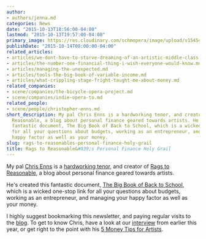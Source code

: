 ```yaml
---
author:
- authors/jenna.md
categories: News
date: "2015-10-13T18:56:00-04:00"
lastmod: "2015-10-13T19:57:00-04:00"
primary_image: https://res.cloudinary.com/schmopera/image/upload/v1545409169/media/webhook-uploads/1444779975585/HolyGrail.jpg.jpg
publishDate: "2015-10-14T08:00:00-04:00"
related_articles:
- articles/we-dont-have-to-starve-dreaming-of-an-artistic-middle-class.md
- articles/the-number-one-financial-thing-i-wish-everyone-would-know.md
- articles/managing-the-unexpected.md
- articles/tools-the-big-book-of-variable-income.md
- articles/what-crippling-stage-fright-taught-me-about-money.md
related_companies:
- scene/companies/the-bicycle-opera-project.md
- scene/companies/indie-opera-to.md
related_people:
- scene/people/christopher-enns.md
short_description: My pal Chris Enns is a hardworking tenor, and creator of Rags to
  Reasonable, a blog about personal finance geared towards artists. He created this
  fantastic document, The Big Book of Back to School, which is a wicked one-stop link
  for all your questions about budgets, working as an entrepreneur, and managing your
  happy factor as well as your money.
slug: rags-to-reasonables-personal-finance-holy-grail
title: Rags to Reasonable&#039;s Personal Finance Holy Grail
---
```


My pal [Chris Enns](/scene/people/christopher-enns/) is a [hardworking tenor](http://www.schmopera.com/on-the-road-the-bicycle-opera-project/), and creator of [Rags to Reasonable](http://www.ragstoreasonable.com/), a blog about personal finance geared towards artists. 

He's created this fantastic document, [The Big Book of Back to School](http://us10.campaign-archive1.com/?u=b87953eb96200303db4281a42&id=fe5172bd78), which is a wicked one-stop link for all your questions about budgets, working as an entrepreneur, and managing your happy factor as well as your money. 

I highly suggest bookmarking this newsletter, and paying regular visits to the [blog](http://www.ragstoreasonable.com/). To get to know Chris, have a look at our [interview](/chris-enns-rags-to-reasonable/) from earlier this year, or get right to the point with his [5 Money Tips for Artists](https://www.youtube.com/watch?v=HJoaiRHHZcs).
